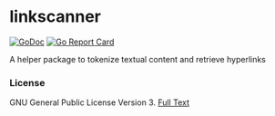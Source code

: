 # linkscanner

[![GoDoc](https://godoc.org/github.com/httpreserve/linkscanner?status.svg)](https://godoc.org/github.com/httpreserve/linkscanner)
[![Go Report Card](https://goreportcard.com/badge/github.com/exponential-decay/httpreserve)](https://goreportcard.com/report/github.com/httpreserve/linkscanner)

A helper package to tokenize textual content and retrieve hyperlinks

### License

GNU General Public License Version 3. [Full Text](LICENSE)